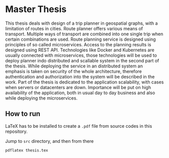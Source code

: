 # Master Thesis

This thesis deals with design of a trip planner in geospatial graphs, with a limitation of routes in cities. Route planner offers various means of transport. Multiple ways of transport are combined into one single trip when certain combinations are used. Route planning service is designed using principles of so called microservices. Access to the planning results is designed using REST API. Technologies like Docker and Kubernetes are usually connected with microservices, those technologies will be used to deploy planner indo distributed and scallable system in the second part of the thesis.  While deploying the service in an distributed system an emphasis is taken on security of the whole architecture, therefore authentication and authorization into the system will be described in the work. Part of the thesis is dedicated to the application scalability,  with cases when servers or datacenters are down. Importance will be put on high availability of the application, both in usual day to day business and also while deploying the microservices.

## How to run

LaTeX has to be installed to create a `.pdf` file from source codes in this repository.

Jump to `src` directory, and then from there

```bash
pdflatex thesis.tex
```
